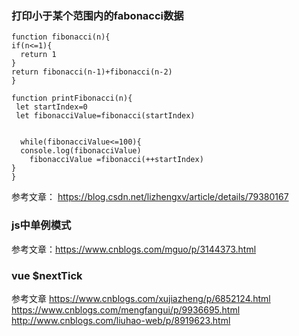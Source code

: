 ### 打印小于某个范围内的fabonacci数据
```
function fibonacci(n){
if(n<=1){
  return 1
}
return fibonacci(n-1)+fibonacci(n-2)
}

function printFibonacci(n){
 let startIndex=0
 let fibonacciValue=fibonacci(startIndex)
 
 
  while(fibonacciValue<=100){
  console.log(fibonacciValue)
 	fibonacciValue =fibonacci(++startIndex)
}
}
```
参考文章：
https://blog.csdn.net/lizhengxv/article/details/79380167

### js中单例模式
参考文章：https://www.cnblogs.com/mguo/p/3144373.html

### vue $nextTick 
参考文章 https://www.cnblogs.com/xujiazheng/p/6852124.html   
        https://www.cnblogs.com/mengfangui/p/9936695.html
       http://www.cnblogs.com/liuhao-web/p/8919623.html
